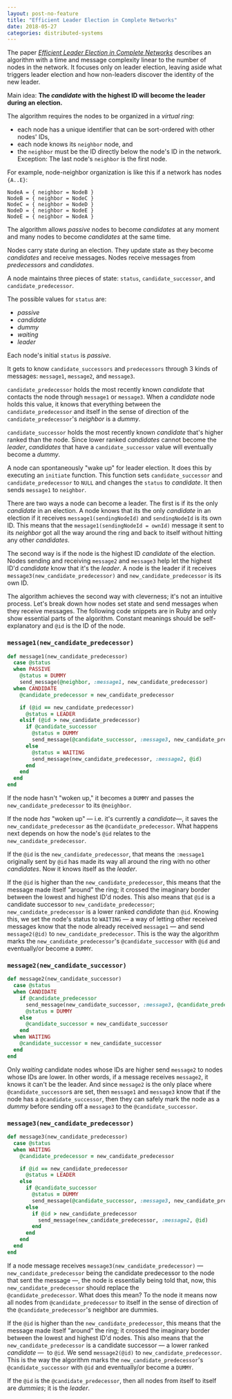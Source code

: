 ```yaml
---
layout: post-no-feature
title: "Efficient Leader Election in Complete Networks"
date: 2018-05-27
categories: distributed-systems
---
```


The paper [*Efficient Leader Election in Complete
Networks*](https://ieeexplore.ieee.org/document/1386052/?reload=true) describes
an algorithm with a time and message complexity linear to the number of nodes in
the network. It focuses only on leader election, leaving aside what triggers
leader election and how non-leaders discover the identity of the new leader.

Main idea: __The *candidate* with the highest ID will become the leader during
an election.__

The algorithm requires the nodes to be organized in a *virtual ring*:

* each node has a unique identifier that can be sort-ordered with other nodes' IDs,
* each node knows its `neighbor` node, and
* the `neighbor` must be the ID directly below the node's ID in the network.
  Exception: The last node's `neighbor` is the first node.

For example, node-neighbor organization is like this if a network has nodes
`{A..E}`:

```
NodeA = { neighbor = NodeB }
NodeB = { neighbor = NodeC }
NodeC = { neighbor = NodeD }
NodeD = { neighbor = NodeE }
NodeE = { neighbor = NodeA }
```

The algorithm allows *passive* nodes to become *candidates* at any moment and
many nodes to become *candidates* at the same time.

Nodes carry state during an election. They update state as they become
*candidates* and receive messages. Nodes receive messages from *predecessors*
and *candidates*.

A node maintains three pieces of state: `status`, `candidate_successor`, and
`candidate_predecessor`.

The possible values for `status` are:

* *passive*
* *candidate*
* *dummy*
* *waiting*
* *leader*

Each node's initial `status` is *passive*.

It gets to know `candidate_successors` and `predecessors` through 3 kinds of
messages: `message1`, `message2`, and `message3`.

`candidate_predecessor` holds the most recently known *candidate* that contacts
the node through `message1` or `message3`. When a *candidate* node holds this
value, it knows that everything between the `candidate_predecessor` and itself
in the sense of direction of the `candidate_predecessor`'s *neighbor* is a
*dummy*.

`candidate_successor` holds the most recently known *candidate* that's higher
ranked than the node. Since lower ranked *candidates* cannot become the
*leader*, *candidates* that have a `candidate_successor` value will eventually
become a *dummy*.

A node can spontaneously "wake up" for leader election. It does this by
executing an `initiate` function. This function sets `candidate_successor` and
`candidate_predecessor` to `NULL` and changes the `status` to *candidate*. It
then sends `message1` to `neighbor`.

There are two ways a node can become a leader. The first is if its the only
*candidate* in an election. A node knows that its the only *candidate* in an
election if it receives `message1(sendingNodeId)` and `sendingNodeId` is its own
ID. This means that the `message1(sendingNodeId = ownId)` message it sent to its
*neighbor* got all the way around the ring and back to itself without hitting
any other *candidates*.

The second way is if the node is the highest ID *candidate* of the election.
Nodes sending and receiving `message2` and `message3` help let the highest ID'd
*candidate* know that it's the *leader*. A node is the leader if it receives
`message3(new_candidate_predecessor)` and `new_candidate_predecessor` is its own
ID.

The algorithm achieves the second way with cleverness; it's not an intuitive
process. Let's break down how nodes set state and send messages when they
receive messages. The following code snippets are in Ruby and only show
essential parts of the algorithm. Constant meanings should be self-explanatory
and `@id` is the ID of the node.

### `message1(new_candidate_predecessor)`

```ruby
def message1(new_candidate_predecessor)
  case @status
  when PASSIVE
    @status = DUMMY
    send_message(@neighbor, :message1, new_candidate_predecessor)
  when CANDIDATE
    @candidate_predecessor = new_candidate_predecessor

    if (@id == new_candidate_predecessor)
      @status = LEADER
    elsif (@id > new_candidate_predecessor)
      if @candidate_successor
        @status = DUMMY
        send_message(@candidate_successor, :message3, new_candidate_predecessor)
      else
        @status = WAITING
        send_message(new_candidate_predecessor, :message2, @id)
      end
    end
  end
end
```

If the node hasn't "woken up," it becomes a `DUMMY` and passes the
`new_candidate_predecessor` to its `@neighbor`.

If the node *has* "woken up" — i.e. it's currently a *candidate*—, it saves the
`new_candidate_predecessor` as the `@candidate_predecessor`. What happens next depends on
how the node's `@id` relates to the `new_candidate_predecessor`.

If the `@id` is the `new_candidate_predecessor`, that means the `:message1` originally
sent by `@id` has made its way all around the ring with no other *candidates*.
Now it knows itself as the *leader*.

If the `@id` is higher than the `new_candidate_predecessor`, this means that the
message made itself "around" the ring; it crossed the imaginary border between
the lowest and highest ID'd nodes. This also means that `@id` is a candidate
successor to `new_candidate_predecessor`; `new_candidate_predecessor` is a lower
ranked *candidate* than `@id`. Knowing this, we set the node's status to
`WAITING` — a way of letting other received messages know that the node already
received `message1` — and send `message2(@id)` to `new_candidate_predecessor`.
This is the way the algorithm marks the `new_candidate_predecessor`'s
`@candidate_successor` with `@id` and eventually/or become a `DUMMY`.

### `message2(new_candidate_successor)`

```ruby
def message2(new_candidate_successor)
  case @status
  when CANDIDATE
    if @candidate_predecessor
      send_message(new_candidate_successor, :message3, @candidate_predecessor)
      @status = DUMMY
    else
      @candidate_successor = new_candidate_successor
    end
  when WAITING
    @candidate_successor = new_candidate_successor
  end
end
```

Only *waiting* candidate nodes whose IDs are higher send `message2` to nodes
whose IDs are lower. In other words, if a message receives `message2`, it knows
it can't be the leader. And since `message2` is the only place where
`@candidate_successor`s are set, then `message1` and `message3` know that if the
node has a `@candidate_successor`, then they can safely mark the node as a
*dummy* before sending off a `message3` to the `@candidate_successor`.

### `message3(new_candidate_predecessor)`

```ruby
def message3(new_candidate_predecessor)
  case @status
  when WAITING
    @candidate_predecessor = new_candidate_predecessor

    if @id == new_candidate_predecessor
      @status = LEADER
    else
      if @candidate_successor
        @status = DUMMY
        send_message(@candidate_successor, :message3, new_candidate_predecessor)
      else
        if @id > new_candidate_predecessor
          send_message(new_candidate_predecessor, :message2, @id)
        end
      end
    end
  end
end
```

If a node message receives `message3(new_candidate_predecessor)` —
`new_candidate_predecessor` being the candidate predecessor to the node that
sent the message —, the node is essentially being told that, now, this
`new_candidate_predecessor` should replace the `@candidate_predecessor`. What
does this mean? To the node it means now all nodes from `@candidate_predecessor`
to itself in the sense of direction of the `@candidate_predecessor`'s neighbor
are dummies. 

If the `@id` is higher than the `new_candidate_predecessor`, this means that the
message made itself "around" the ring; it crossed the imaginary border between
the lowest and highest ID'd nodes. This also means that the
`new_candidate_predecessor` is a candidate successor — a lower ranked
*candidate* —  to `@id`. We send `message2(@id)` to `new_candidate_predecessor`.
This is the way the algorithm marks the `new_candidate_predecessor`'s
`@candidate_successor` with `@id` and eventually/or become a `DUMMY`.

If the `@id` is the `@candidate_predecessor`, then all nodes from itself to
itself are *dummies*; it is the *leader*.
